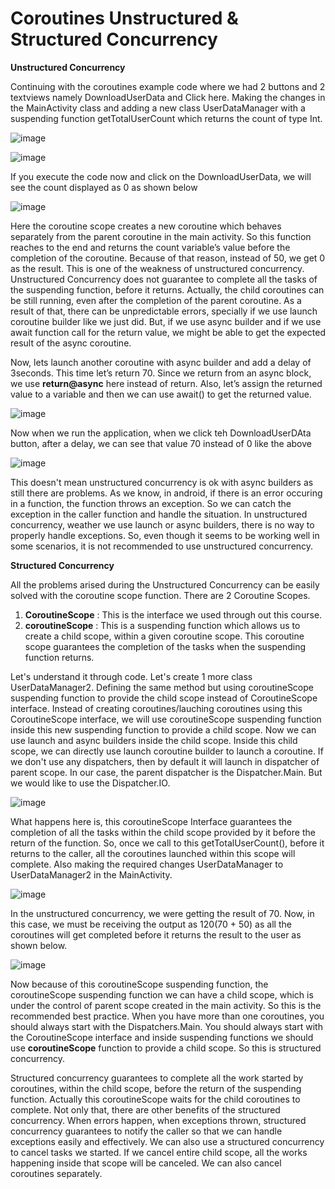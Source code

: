 # Coroutines Unstructured & Structured Concurrency

**Unstructured Concurrency**

Continuing with the coroutines example code where we had 2 buttons and 2 textviews namely DownloadUserData and Click here. Making the changes in the MainActivity class and adding a new class 
UserDataManager with a suspending function getTotalUserCount which returns the count of type Int.

![image](https://github.com/user-attachments/assets/83a43773-fc2b-4feb-85e7-e9df021b98ed)

![image](https://github.com/user-attachments/assets/ec059d60-f01a-4925-82f4-c50ba3b526cd)

If you execute the code now and click on the DownloadUserData, we will see the count displayed as 0 as shown below

![image](https://github.com/user-attachments/assets/4d5f7a5f-e6e0-4149-b643-962a12a34e6f)

Here the coroutine scope creates a new coroutine which behaves separately from the parent coroutine in the main activity. So this function reaches to the end and returns the count variable’s value before the completion of the coroutine. Because of that reason, instead of 50, we get 0 as the result. This is one of the weakness of unstructured concurrency. Unstructured Concurrency does not guarantee to complete all the tasks of the suspending function, before it returns. Actually, the child coroutines can be still running, even after the completion of the parent coroutine. As a result of that, there can be unpredictable errors, specially if we use launch coroutine builder like we just did. But, if we use async builder and if we use await function call for the return value, we might be able to get the expected result of the async coroutine.

Now, lets launch another coroutine with async builder and add a delay of 3seconds. This time let’s return 70. Since we return from an async block, we use **return@async** here instead of return. Also, let’s assign the returned value to a variable and then we can use await() to get the returned value.

![image](https://github.com/user-attachments/assets/b475ffbf-7ce3-4846-a0b7-a62f7026489e)

Now when we run the application, when we click teh DownloadUserDAta button, after a delay, we can see that value 70 instead of 0 like the above

![image](https://github.com/user-attachments/assets/ec1d1c9c-5c09-4daa-9b0e-2e7815cfbac9)

This doesn't mean unstructured concurrency is ok with async builders as still there are problems. As we know, in android, if there is an error occuring in a function, the function throws an exception. So we can catch the exception in the caller function and handle the situation. In unstructured concurrency, weather we use launch or async builders, there is no way to properly handle exceptions. So, even though it seems to be working well in some scenarios, it is not recommended to use unstructured concurrency.

**Structured Concurrency**

All the problems arised during the Unstructured Concurrency can be easily solved with the coroutine scope function. There are 2 Coroutine Scopes. 
1. **CoroutineScope** : This is the interface we used through out this course.
2. **coroutineScope** : This is a suspending function which allows us to create a child scope, within a given coroutine scope. This coroutine scope guarantees the completion of the tasks when the suspending function returns.

Let's understand it through code. Let's create 1 more class UserDataManager2. Defining the same method but using coroutineScope suspending function to provide the child scope instead of CoroutineScope interface. Instead of creating coroutines/lauching coroutines using this CoroutineScope interface, we will use coroutineScope suspending function inside this new suspending function to provide a child scope. Now we can use launch and async builders inside the child scope. Inside this child scope, we can directly use launch coroutine builder to launch a coroutine. If we don't use any dispatchers, then by default it will launch in dispatcher of parent scope. In our case, the parent dispatcher is the Dispatcher.Main. But we would like to use the Dispatcher.IO. 

![image](https://github.com/user-attachments/assets/117da108-3c0a-4d5b-8c75-bdb018cd29a3)

What happens here is, this coroutineScope Interface guarantees the completion of all the tasks within the child scope provided by it before the return of the function. So, once we call to this getTotalUserCount(), before it returns to the caller, all the coroutines launched within this scope will complete. Also making the required changes UserDataManager to UserDataManager2 in the MainActivity.

![image](https://github.com/user-attachments/assets/155f9b77-c714-446e-a935-3a6a1ee4fb3b)

In the unstructured concurrency, we were getting the result of 70. Now, in this case, we must be receiving the output as 120(70 + 50) as all the coroutines will get completed before it returns the result to the user as shown below. 

![image](https://github.com/user-attachments/assets/76b370c2-0216-4a54-a24f-aabb51ceb4b3)

Now because of this coroutineScope suspending function, the coroutineScope suspending function we can have a child scope, which is under the control of parent scope created in the main activity. So this is the recommended best practice. When you have more than one coroutines, you should always start with the Dispatchers.Main. You should always start with the CoroutineScope interface and inside suspending functions we should use **coroutineScope** function to provide a child scope. So this is structured concurrency.

Structured concurrency guarantees to complete all the work started by coroutines, within the child scope, before the return of the suspending function. Actually this coroutineScope waits for the child coroutines to complete. Not only that, there are other benefits of the structured concurrency. When errors happen, when exceptions thrown, structured concurrency guarantees to notify the caller so that we can handle exceptions easily and effectively. We can also use a structured concurrency to cancel tasks we started. If we cancel entire child scope, all the works happening inside that scope will be canceled. We can also cancel coroutines separately.
